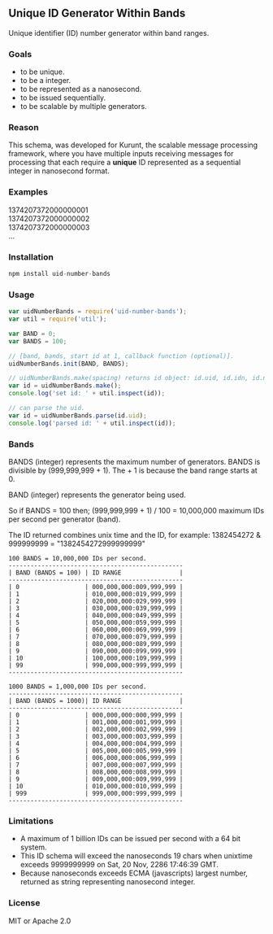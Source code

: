 ## Unique ID Generator Within Bands

Unique identifier (ID) number generator within band ranges. 

### Goals

- to be unique.
- to be a integer.
- to be represented as a nanosecond.
- to be issued sequentially.
- to be scalable by multiple generators.

### Reason

This schema, was developed for Kurunt, the scalable message processing framework, where you have multiple inputs receiving messages for processing that each require a __unique__ ID represented as a sequential integer in nanosecond format.

### Examples

1374207372000000001  
1374207372000000002  
1374207372000000003  
...  


### Installation

```js
npm install uid-number-bands
```

### Usage

```js
var uidNumberBands = require('uid-number-bands');
var util = require('util');

var BAND = 0;
var BANDS = 100;

// [band, bands, start id at 1, callback function (optional)].
uidNumberBands.init(BAND, BANDS);

// uidNumberBands.make(spacing) returns id object: id.uid, id.idn, id.normalized_uid, id.unixtime, id.freshsec.
var id = uidNumberBands.make();
console.log('set id: ' + util.inspect(id));

// can parse the uid.
var id = uidNumberBands.parse(id.uid);
console.log('parsed id: ' + util.inspect(id));

```

### Bands

BANDS (integer) represents the maximum number of generators. BANDS is divisible by (999,999,999 + 1). The + 1 is because the band range starts at 0.  

BAND (integer) represents the generator being used.  

So if BANDS = 100 then; (999,999,999 + 1) / 100 = 10,000,000 maximum IDs per second per generator (band).  

The ID returned combines unix time and the ID, for example: 1382454272 & 999999999 = "1382454272999999999"

```
100 BANDS = 10,000,000 IDs per second.
------------------------------------------------
| BAND (BANDS = 100) | ID RANGE                |
------------------------------------------------
| 0                  | 000,000,000:009,999,999 |
| 1                  | 010,000,000:019,999,999 |
| 2                  | 020,000,000:029,999,999 |
| 3                  | 030,000,000:039,999,999 |
| 4                  | 040,000,000:049,999,999 |
| 5                  | 050,000,000:059,999,999 |
| 6                  | 060,000,000:069,999,999 |
| 7                  | 070,000,000:079,999,999 |
| 8                  | 080,000,000:089,999,999 |
| 9                  | 090,000,000:099,999,999 |
| 10                 | 100,000,000:109,999,999 |
| 99                 | 990,000,000:999,999,999 |
------------------------------------------------

1000 BANDS = 1,000,000 IDs per second.
------------------------------------------------
| BAND (BANDS = 1000)| ID RANGE                |
------------------------------------------------
| 0                  | 000,000,000:000,999,999 |
| 1                  | 001,000,000:001,999,999 |
| 2                  | 002,000,000:002,999,999 |
| 3                  | 003,000,000:003,999,999 |
| 4                  | 004,000,000:004,999,999 |
| 5                  | 005,000,000:005,999,999 |
| 6                  | 006,000,000:006,999,999 |
| 7                  | 007,000,000:007,999,999 |
| 8                  | 008,000,000:008,999,999 |
| 9                  | 009,000,000:009,999,999 |
| 10                 | 010,000,000:010,999,999 |
| 999                | 999,000,000:999,999,999 |
------------------------------------------------
```

### Limitations

- A maximum of 1 billion IDs can be issued per second with a 64 bit system.
- This ID schema will exceed the nanoseconds 19 chars when unixtime exceeds 9999999999 on Sat, 20 Nov, 2286 17:46:39 GMT.
- Because nanoseconds exceeds ECMA (javascripts) largest number, returned as string representing nanosecond integer.

### License

MIT or Apache 2.0

